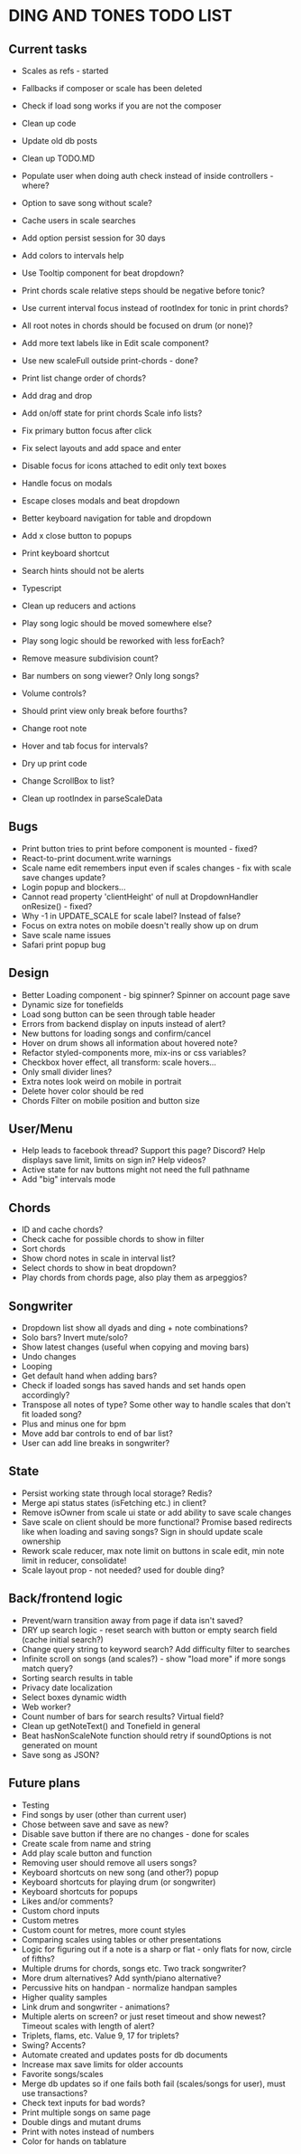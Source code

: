 # DING AND TONES TODO LIST

## Current tasks

* Scales as refs - started
* Fallbacks if composer or scale has been deleted
* Check if load song works if you are not the composer
* Clean up code
* Update old db posts

* Clean up TODO.MD
* Populate user when doing auth check instead of inside controllers - where?
* Option to save song without scale?
* Cache users in scale searches
* Add option persist session for 30 days
* Add colors to intervals help
* Use Tooltip component for beat dropdown?
* Print chords scale relative steps should be negative before tonic?
* Use current interval focus instead of rootIndex for tonic in print chords?
* All root notes in chords should be focused on drum (or none)?
* Add more text labels like in Edit scale component?
* Use new scaleFull outside print-chords - done?
* Print list change order of chords?
* Add drag and drop
* Add on/off state for print chords Scale info lists?
* Fix primary button focus after click
* Fix select layouts and add space and enter
* Disable focus for icons attached to edit only text boxes
* Handle focus on modals
* Escape closes modals and beat dropdown
* Better keyboard navigation for table and dropdown
* Add x close button to popups
* Print keyboard shortcut

* Search hints should not be alerts
* Typescript
* Clean up reducers and actions
* Play song logic should be moved somewhere else?
* Play song logic should be reworked with less forEach?
* Remove measure subdivision count?
* Bar numbers on song viewer? Only long songs?
* Volume controls?
* Should print view only break before fourths?
* Change root note
* Hover and tab focus for intervals?
* Dry up print code
* Change ScrollBox to list?
* Clean up rootIndex in parseScaleData

## Bugs

* Print button tries to print before component is mounted - fixed?
* React-to-print document.write warnings
* Scale name edit remembers input even if scales changes - fix with scale save changes update?
* Login popup and blockers...
* Cannot read property 'clientHeight' of null at DropdownHandler onResize() - fixed?
* Why -1 in UPDATE_SCALE for scale label? Instead of false?
* Focus on extra notes on mobile doesn't really show up on drum
* Save scale name issues
* Safari print popup bug

## Design

* Better Loading component - big spinner? Spinner on account page save
* Dynamic size for tonefields
* Load song button can be seen through table header
* Errors from backend display on inputs instead of alert?
* New buttons for loading songs and confirm/cancel
* Hover on drum shows all information about hovered note?
* Refactor styled-components more, mix-ins or css variables?
* Checkbox hover effect, all transform: scale hovers...
* Only small divider lines?
* Extra notes look weird on mobile in portrait
* Delete hover color should be red
* Chords Filter on mobile position and button size

## User/Menu

* Help leads to facebook thread? Support this page? Discord? Help displays save limit, limits on sign in? Help videos?
* Active state for nav buttons might not need the full pathname
* Add "big" intervals mode

## Chords

* ID and cache chords?
* Check cache for possible chords to show in filter
* Sort chords
* Show chord notes in scale in interval list?
* Select chords to show in beat dropdown?
* Play chords from chords page, also play them as arpeggios?

## Songwriter

* Dropdown list show all dyads and ding + note combinations?
* Solo bars? Invert mute/solo?
* Show latest changes (useful when copying and moving bars)
* Undo changes
* Looping
* Get default hand when adding bars?
* Check if loaded songs has saved hands and set hands open accordingly?
* Transpose all notes of type? Some other way to handle scales that don't fit loaded song?
* Plus and minus one for bpm
* Move add bar controls to end of bar list?
* User can add line breaks in songwriter?

## State

* Persist working state through local storage? Redis?
* Merge api status states (isFetching etc.) in client?
* Remove isOwner from scale ui state or add ability to save scale changes
* Save scale on client should be more functional? Promise based redirects like when loading and saving songs? Sign in should update scale ownership
* Rework scale reducer, max note limit on buttons in scale edit, min note limit in reducer, consolidate!
* Scale layout prop - not needed? used for double ding?

## Back/frontend logic

* Prevent/warn transition away from page if data isn't saved?
* DRY up search logic - reset search with button or empty search field (cache initial search?)
* Change query string to keyword search? Add difficulty filter to searches
* Infinite scroll on songs (and scales?) - show "load more" if more songs match query?
* Sorting search results in table
* Privacy date localization
* Select boxes dynamic width
* Web worker?
* Count number of bars for search results? Virtual field?
* Clean up getNoteText() and Tonefield in general
* Beat hasNonScaleNote function should retry if soundOptions is not generated on mount
* Save song as JSON?

## Future plans

* Testing
* Find songs by user (other than current user)
* Chose between save and save as new?
* Disable save button if there are no changes - done for scales
* Create scale from name and string
* Add play scale button and function
* Removing user should remove all users songs?
* Keyboard shortcuts on new song (and other?) popup
* Keyboard shortcuts for playing drum (or songwriter)
* Keyboard shortcuts for popups
* Likes and/or comments?
* Custom chord inputs
* Custom metres
* Custom count for metres, more count styles
* Comparing scales using tables or other presentations
* Logic for figuring out if a note is a sharp or flat - only flats for now, circle of fifths?
* Multiple drums for chords, songs etc. Two track songwriter?
* More drum alternatives? Add synth/piano alternative?
* Percussive hits on handpan - normalize handpan samples
* Higher quality samples
* Link drum and songwriter - animations?
* Multiple alerts on screen? or just reset timeout and show newest? Timeout scales with length of alert?
* Triplets, flams, etc. Value 9, 17 for triplets?
* Swing? Accents?
* Automate created and updates posts for db documents
* Increase max save limits for older accounts
* Favorite songs/scales
* Merge db updates so if one fails both fail (scales/songs for user), must use transactions?
* Check text inputs for bad words?
* Print multiple songs on same page
* Double dings and mutant drums
* Print with notes instead of numbers
* Color for hands on tablature
